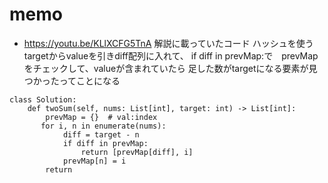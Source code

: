 # memo

- https://youtu.be/KLlXCFG5TnA
解説に載っていたコード
ハッシュを使う
targetからvalueを引きdiff配列に入れて、
if diff in prevMap:で　prevMapをチェックして、valueが含まれていたら
足した数がtargetになる要素が見つかったってことになる

```
class Solution:
    def twoSum(self, nums: List[int], target: int) -> List[int]:
        prevMap = {}  # val:index
       for i, n in enumerate(nums):
            diff = target - n
            if diff in prevMap:
                return [prevMap[diff], i]
            prevMap[n] = i
        return
```